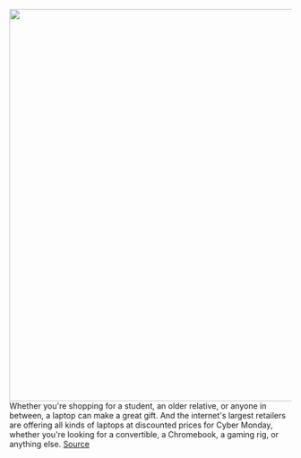 <img src='https://cdn.vox-cdn.com/thumbor/_LxVAp593IAMI8eni7sgqQtuBPc=/0x0:2040x1360/1200x800/filters:focal(857x517:1183x843)/cdn.vox-cdn.com/uploads/chorus_image/image/67870193/vpavic_4291_20201113_0366.0.0.jpg' width='700px' /><br/>
Whether you're shopping for a student, an older relative, or anyone in between, a laptop can make a great gift. And the internet's largest retailers are offering all kinds of laptops at discounted prices for Cyber Monday, whether you're looking for a convertible, a Chromebook, a gaming rig, or anything else.
<a href='https://www.theverge.com/21591398/black-friday-laptop-deals-sale-cyber-monday'> Source <a/>